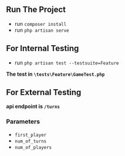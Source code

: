 ## Run The Project
- run `composer install`
- run `php artisan serve`



## For Internal Testing
- run `php artisan test --testsuite=Feature` 

**The test in `\tests\Feature\GameTest.php`** 

## For External Testing
**api endpoint is `/turns`**  
### Parameters

* `first_player`
* `num_of_turns`
* `num_of_players`
